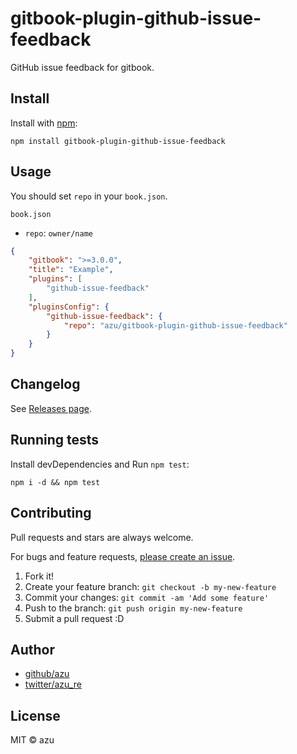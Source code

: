 # gitbook-plugin-github-issue-feedback

GitHub issue feedback for gitbook.

## Install

Install with [npm](https://www.npmjs.com/):

    npm install gitbook-plugin-github-issue-feedback

## Usage

You should set `repo` in your `book.json`.

`book.json`

- `repo`: `owner/name`

```json
{
    "gitbook": ">=3.0.0",
    "title": "Example",
    "plugins": [
        "github-issue-feedback"
    ],
    "pluginsConfig": {
        "github-issue-feedback": {
            "repo": "azu/gitbook-plugin-github-issue-feedback"
        }
    }
}
```

## Changelog

See [Releases page](https://github.com/azu/gitbook-plugin-github-issue-feedback/releases).

## Running tests

Install devDependencies and Run `npm test`:

    npm i -d && npm test

## Contributing

Pull requests and stars are always welcome.

For bugs and feature requests, [please create an issue](https://github.com/azu/gitbook-plugin-github-issue-feedback/issues).

1. Fork it!
2. Create your feature branch: `git checkout -b my-new-feature`
3. Commit your changes: `git commit -am 'Add some feature'`
4. Push to the branch: `git push origin my-new-feature`
5. Submit a pull request :D

## Author

- [github/azu](https://github.com/azu)
- [twitter/azu_re](https://twitter.com/azu_re)

## License

MIT © azu
